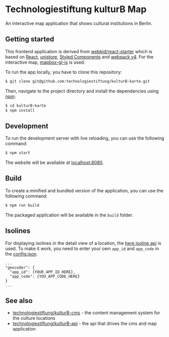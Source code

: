 # Technologiestiftung kulturB Map

An interactive map application that shows cultural institutions in Berlin.

## Getting started

This frontend application is derived from [webkid/react-starter](https://github.com/wbkd/react-starter) which is based on [React](https://facebook.github.io/react/), [unistore](https://www.npmjs.com/package/unistore), [Styled Components](https://www.styled-components.com/) and [webpack v4](https://webpack.js.org/). For the interactive map, [mapbox-gl-js](https://github.com/mapbox/mapbox-gl-js) is used.

To run the app locally, you have to clone this repository:

```sh
$ git clone git@github.com:technologiestiftung/kulturB-karte.git
```

Then, navigate to the project directory and install the dependencies using [npm](https://www.npmjs.com/):

```sh
$ cd kulturB-karte
$ npm install
```

## Development

To run the development server with live reloading, you can use the following command:

```sh
$ npm start
```

The website will be available at [localhost:8080](http://localhost:8080/).

## Build

To create a minified and bundled version of the application, you can use the following command:

```sh
$ npm run build
```

The packaged application will be available in the `build` folder.

## Isolines

For displaying isolines in the detail view of a location, the [here isoline api](https://developer.here.com/documentation/routing/topics/example-isoline-simple-distance.html) is used. To make it work, you need to enter your own `app_id` and `app_code` in the [config.json](/blob/develop/config.json).

```
...
"geocoder": {
  "app_id": {YOUR_APP_ID_HERE},
  "app_code": {YOU_APP_CODE_HERE}
}
...
```

## See also

* [technologiestiftung/kulturB-cms](https://github.com/technologiestiftung/kulturB-cms) - the content management system for the culture locations
* [technologiestiftung/kulturB-api](https://github.com/technologiestiftung/kulturB-api) - the api that drives the cms and map application
